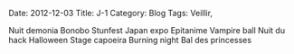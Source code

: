 Date: 2012-12-03
Title: J-1
Category: Blog
Tags: Veillir,


Nuit demonia
Bonobo
Stunfest
Japan expo
Epitanime
Vampire ball
Nuit du hack
Halloween
Stage capoeira
Burning night
Bal des princesses